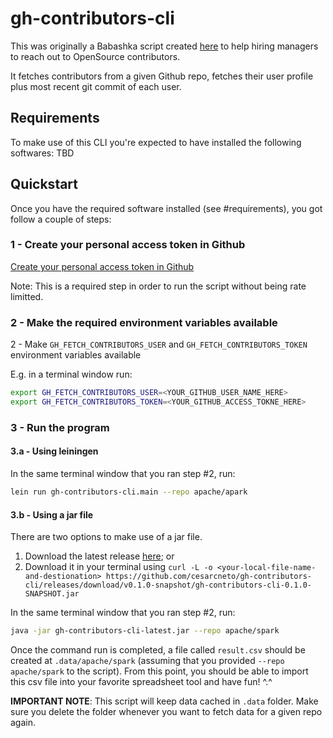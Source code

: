 # gh-contributors-cli

This was originally a Babashka script created [here](https://gist.github.com/cesarcneto/f25207f22e6e49d22df011169fb47a49) to help hiring managers to reach out to OpenSource contributors.

It fetches contributors from a given Github repo, fetches their user profile plus most recent git commit of each user.

## Requirements

To make use of this CLI you're expected to have installed the following softwares:
TBD

## Quickstart

Once you have the required software installed (see #requirements), you got follow a couple of steps:

### 1 - Create your personal access token in Github

[Create your personal access token in Github](https://docs.github.com/en/authentication/keeping-your-account-and-data-secure/creating-a-personal-access-token)

Note: This is a required step in order to run the script without being rate limitted.

### 2 - Make the required environment variables available

2 - Make `GH_FETCH_CONTRIBUTORS_USER` and `GH_FETCH_CONTRIBUTORS_TOKEN` environment variables available

E.g. in a terminal window run:
```bash
export GH_FETCH_CONTRIBUTORS_USER=<YOUR_GITHUB_USER_NAME_HERE>
export GH_FETCH_CONTRIBUTORS_TOKEN=<YOUR_GITHUB_ACCESS_TOKNE_HERE>
```

### 3 - Run the program

#### 3.a - Using leiningen

In the same terminal window that you ran step #2, run:

```bash
lein run gh-contributors-cli.main --repo apache/apark
```

#### 3.b - Using a jar file

There are two options to make use of a jar file.
1. Download the latest release [here](https://github.com/cesarcneto/gh-contributors-cli/releases/download/v0.1.0-snapshot/gh-contributors-cli-0.1.0-SNAPSHOT.jar); or
2. Download it in your terminal using `curl -L -o <your-local-file-name-and-destionation> https://github.com/cesarcneto/gh-contributors-cli/releases/download/v0.1.0-snapshot/gh-contributors-cli-0.1.0-SNAPSHOT.jar`

In the same terminal window that you ran step #2, run:

```bash
java -jar gh-contributors-cli-latest.jar --repo apache/spark
```

Once the command run is completed, a file called `result.csv` should be created at `.data/apache/spark` (assuming that you provided `--repo apache/spark` to the script). From this point, you should be able to import this csv file into your favorite spreadsheet tool and have fun! ^.^

**IMPORTANT NOTE**: This script will keep data cached in `.data` folder. Make sure you delete the folder whenever you want to fetch data for a given repo again.
